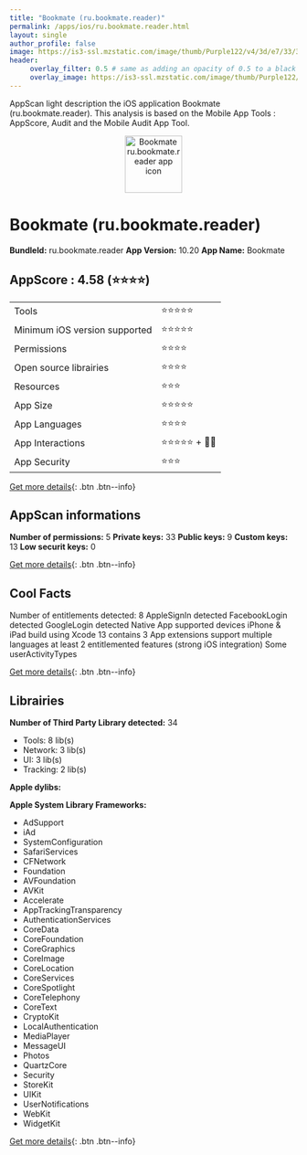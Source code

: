 ```yaml
---
title: "Bookmate (ru.bookmate.reader)"
permalink: /apps/ios/ru.bookmate.reader.html
layout: single
author_profile: false
image: https://is3-ssl.mzstatic.com/image/thumb/Purple122/v4/3d/e7/33/3de7332a-0af2-ca6d-26ef-c535b1282047/AppIcon.ru.bookmate.reader-0-1x_U007emarketing-0-7-0-85-220.png/512x512bb.jpg
header: 
     overlay_filter: 0.5 # same as adding an opacity of 0.5 to a black background
     overlay_image: https://is3-ssl.mzstatic.com/image/thumb/Purple122/v4/3d/e7/33/3de7332a-0af2-ca6d-26ef-c535b1282047/AppIcon.ru.bookmate.reader-0-1x_U007emarketing-0-7-0-85-220.png/512x512bb.jpg
---
```

AppScan light description the iOS application Bookmate (ru.bookmate.reader). This analysis is based on the Mobile App Tools : AppScore, Audit and the Mobile Audit App Tool.

  
  
<div style="text-align: center;"><img src="https://is3-ssl.mzstatic.com/image/thumb/Purple122/v4/3d/e7/33/3de7332a-0af2-ca6d-26ef-c535b1282047/AppIcon.ru.bookmate.reader-0-1x_U007emarketing-0-7-0-85-220.png/512x512bb.jpg" width="100" height="100" alt="Bookmate ru.bookmate.reader app icon"></div>  
  
# Bookmate (ru.bookmate.reader)

**BundleId:** ru.bookmate.reader
**App Version:** 10.20
**App Name:** Bookmate


## AppScore : 4.58 (⭐️⭐️⭐️⭐️) 

<table>
<tr><td> Tools </td><td> ⭐️⭐️⭐️⭐️⭐️ </td></tr>
<tr><td> Minimum iOS version supported </td><td> ⭐️⭐️⭐️⭐️⭐️ </td></tr>
<tr><td> Permissions </td><td> ⭐️⭐️⭐️⭐️ </td></tr>
<tr><td> Open source librairies </td><td> ⭐️⭐️⭐️⭐️ </td></tr>
<tr><td> Resources </td><td> ⭐️⭐️⭐️ </td></tr>
<tr><td> App Size </td><td> ⭐️⭐️⭐️⭐️⭐️ </td></tr>
<tr><td> App Languages </td><td> ⭐️⭐️⭐️⭐️ </td></tr>
<tr><td> App Interactions </td><td> ⭐️⭐️⭐️⭐️⭐️ + 🌟🌟 </td></tr>
<tr><td> App Security </td><td> ⭐️⭐️⭐️ </td></tr>
</table>

[Get more details](/pricing.html){: .btn .btn--info}  
  
## AppScan informations 

**Number of permissions:** 5
**Private keys:** 33
**Public keys:** 9
**Custom keys:** 13
**Low securit keys:** 0
  
[Get more details](/pricing.html){: .btn .btn--info}

## Cool Facts

Number of entitlements detected: 8
AppleSignIn detected
FacebookLogin detected
GoogleLogin detected
Native App
supported devices iPhone & iPad
build using Xcode 13
contains 3 App extensions
support multiple languages
at least 2 entitlemented features (strong iOS integration)
Some userActivityTypes
  
[Get more details](/pricing.html){: .btn .btn--info}

## Librairies 
**Number of Third Party Library detected:** 34
- Tools: 8 lib(s)
- Network: 3 lib(s)
- UI: 3 lib(s)
- Tracking: 2 lib(s)

**Apple dylibs:**


**Apple System Library Frameworks:**
- AdSupport
- iAd
- SystemConfiguration
- SafariServices
- CFNetwork
- Foundation
- AVFoundation
- AVKit
- Accelerate
- AppTrackingTransparency
- AuthenticationServices
- CoreData
- CoreFoundation
- CoreGraphics
- CoreImage
- CoreLocation
- CoreServices
- CoreSpotlight
- CoreTelephony
- CoreText
- CryptoKit
- LocalAuthentication
- MediaPlayer
- MessageUI
- Photos
- QuartzCore
- Security
- StoreKit
- UIKit
- UserNotifications
- WebKit
- WidgetKit


  
[Get more details](/pricing.html){: .btn .btn--info}

